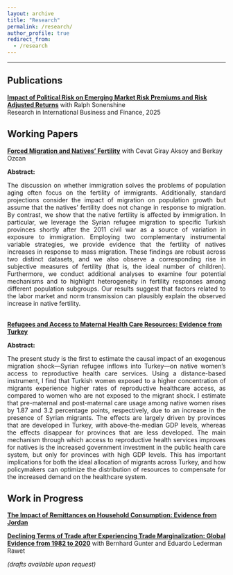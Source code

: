 ```yaml
---
layout: archive
title: "Research"
permalink: /research/
author_profile: true
redirect_from:
  - /research
---
```


<hr>


## Publications
**[Impact of Political Risk on Emerging Market Risk Premiums and Risk Adjusted Returns](https://www.sciencedirect.com/science/article/abs/pii/S0275531924003660)** with Ralph Sonenshine <br>
Research in International Business and Finance, 2025


## Working Papers
**<ins>Forced Migration and Natives’ Fertility</ins>** with Cevat Giray Aksoy and Berkay Ozcan

  **Abstract:** <br>
<div align="justify">
  The discussion on whether immigration solves the problems of population aging often focus on the fertility of immigrants. Additionally, standard projections consider the impact of migration on population growth but assume that the natives’ fertility does not change in response to migration. By contrast, we show that the native fertility is affected by immigration. In particular, we leverage the Syrian refugee migration to specific Turkish provinces shortly after the 2011 civil war as a source of variation in exposure to immigration. Employing two complementary instrumental variable strategies, we provide evidence that the fertility of natives increases in response to mass migration. These findings are robust across two distinct datasets, and we also observe a corresponding rise in subjective measures of fertility (that is, the ideal number of  children). Furthermore, we conduct additional analyses to examine four potential mechanisms and to highlight heterogeneity in fertility responses among different population subgroups. Our results suggest that factors related to the labor market and norm transmission can plausibly explain the observed increase in native fertility. 
</div>
<br>

**<ins>Refugees and Access to Maternal Health Care Resources: Evidence from Turkey</ins>**

  **Abstract:** <br>
    <div align="justify">

  The present study is the first to estimate the causal impact of an exogenous migration shock—Syrian refugee inflows into Turkey—on native women’s access to reproductive health care services. Using a distance-based instrument, I find that Turkish women exposed to a higher concentration of migrants experience higher rates of reproductive healthcare access, as compared to women who are not exposed to the migrant shock. I estimate that pre-maternal and post-maternal care usage among native women rises by 1.87 and 3.2 percentage points, respectively, due to an increase in the presence of Syrian migrants. The effects are largely driven by provinces that are developed in Turkey, with above-the-median GDP levels, whereas the effects disappear for provinces that are less developed. The main mechanism through which access to reproductive health services improves for natives is the increased government investment in the public health care system, but only for provinces with high GDP levels. This has important implications for both the ideal allocation of migrants across Turkey, and how policymakers can optimize the distribution of resources to compensate for the increased demand on the healthcare system. 
  </div>

## Work in Progress
**<ins>The Impact of Remittances on Household Consumption: Evidence from Jordan</ins>**
  
**<ins>Declining Terms of Trade after Experiencing Trade Marginalization: Global Evidence from 1982 to 2020</ins>** with Bernhard Gunter and Eduardo Lederman Rawet

 *(drafts available upon request)*


